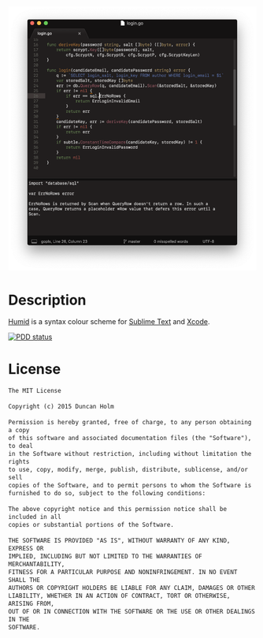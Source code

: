 ![shot]

# Description

[Humid] is a syntax colour scheme for [Sublime Text] and [Xcode].

[![PDD status](http://www.0pdd.com/svg?name=frou/Humid)](http://www.0pdd.com/p?name=frou/Humid)

# License

```text
The MIT License

Copyright (c) 2015 Duncan Holm

Permission is hereby granted, free of charge, to any person obtaining a copy
of this software and associated documentation files (the "Software"), to deal
in the Software without restriction, including without limitation the rights
to use, copy, modify, merge, publish, distribute, sublicense, and/or sell
copies of the Software, and to permit persons to whom the Software is
furnished to do so, subject to the following conditions:

The above copyright notice and this permission notice shall be included in all
copies or substantial portions of the Software.

THE SOFTWARE IS PROVIDED "AS IS", WITHOUT WARRANTY OF ANY KIND, EXPRESS OR
IMPLIED, INCLUDING BUT NOT LIMITED TO THE WARRANTIES OF MERCHANTABILITY,
FITNESS FOR A PARTICULAR PURPOSE AND NONINFRINGEMENT. IN NO EVENT SHALL THE
AUTHORS OR COPYRIGHT HOLDERS BE LIABLE FOR ANY CLAIM, DAMAGES OR OTHER
LIABILITY, WHETHER IN AN ACTION OF CONTRACT, TORT OR OTHERWISE, ARISING FROM,
OUT OF OR IN CONNECTION WITH THE SOFTWARE OR THE USE OR OTHER DEALINGS IN THE
SOFTWARE.
```

[humid]: https://github.com/frou/Humid
[sublime text]: https://www.sublimetext.com/
[xcode]: https://developer.apple.com/xcode/
[shot]: https://raw.githubusercontent.com/frou/Humid/master/screenshot.png
